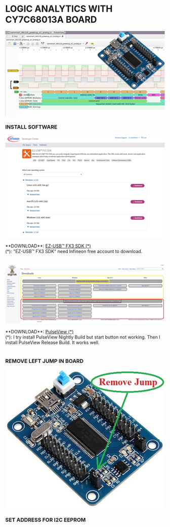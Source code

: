 LOGIC ANALYTICS WITH CY7C68013A BOARD
====
<img src="https://raw.githubusercontent.com/HDPro/makelogic/master/images/image_1.png" align="center">

### INSTALL SOFTWARE
<p align="center"><img src="https://raw.githubusercontent.com/HDPro/makelogic/master/images/image_2.png"></p>
**DOWNLOAD**: <a href="https://softwaretools.infineon.com/tools/com.ifx.tb.tool.ezusbfx3sdk" target="_blank">EZ-USB™ FX3 SDK (*)</a><br>
(*): "EZ-USB™ FX3 SDK" need Infineon free account to download.<br><br>

<p align="center"><img src="https://raw.githubusercontent.com/HDPro/makelogic/master/images/image_3.png"></p>
**DOWNLOAD**: <a href="https://sigrok.org/wiki/Downloads" target="_blank">PulseView (*)</a><br>
(*): I try install PulseView Nightly Build but start button not working. Then I install PulseView Release Build. It works well.<br><br>

### REMOVE LEFT JUMP IN BOARD
<p align="center"><img src="https://raw.githubusercontent.com/HDPro/makelogic/master/images/image_2.jpg"></p>

### SET ADDRESS FOR I2C EEPROM